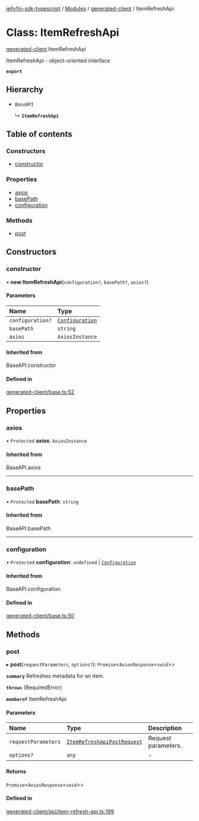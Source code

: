 [jellyfin-sdk-typescript](../README.md) / [Modules](../modules.md) / [generated-client](../modules/generated_client.md) / ItemRefreshApi

# Class: ItemRefreshApi

[generated-client](../modules/generated_client.md).ItemRefreshApi

ItemRefreshApi - object-oriented interface

**`export`**

## Hierarchy

- `BaseAPI`

  ↳ **`ItemRefreshApi`**

## Table of contents

### Constructors

- [constructor](generated_client.ItemRefreshApi.md#constructor)

### Properties

- [axios](generated_client.ItemRefreshApi.md#axios)
- [basePath](generated_client.ItemRefreshApi.md#basepath)
- [configuration](generated_client.ItemRefreshApi.md#configuration)

### Methods

- [post](generated_client.ItemRefreshApi.md#post)

## Constructors

### constructor

• **new ItemRefreshApi**(`configuration?`, `basePath?`, `axios?`)

#### Parameters

| Name | Type |
| :------ | :------ |
| `configuration?` | [`Configuration`](generated_client.Configuration.md) |
| `basePath` | `string` |
| `axios` | `AxiosInstance` |

#### Inherited from

BaseAPI.constructor

#### Defined in

[generated-client/base.ts:52](https://github.com/thornbill/jellyfin-sdk-typescript/blob/644c849/src/generated-client/base.ts#L52)

## Properties

### axios

• `Protected` **axios**: `AxiosInstance`

#### Inherited from

BaseAPI.axios

___

### basePath

• `Protected` **basePath**: `string`

#### Inherited from

BaseAPI.basePath

___

### configuration

• `Protected` **configuration**: `undefined` \| [`Configuration`](generated_client.Configuration.md)

#### Inherited from

BaseAPI.configuration

#### Defined in

[generated-client/base.ts:50](https://github.com/thornbill/jellyfin-sdk-typescript/blob/644c849/src/generated-client/base.ts#L50)

## Methods

### post

▸ **post**(`requestParameters`, `options?`): `Promise`<`AxiosResponse`<`void`\>\>

**`summary`** Refreshes metadata for an item.

**`throws`** {RequiredError}

**`memberof`** ItemRefreshApi

#### Parameters

| Name | Type | Description |
| :------ | :------ | :------ |
| `requestParameters` | [`ItemRefreshApiPostRequest`](../interfaces/generated_client.ItemRefreshApiPostRequest.md) | Request parameters. |
| `options?` | `any` | - |

#### Returns

`Promise`<`AxiosResponse`<`void`\>\>

#### Defined in

[generated-client/api/item-refresh-api.ts:199](https://github.com/thornbill/jellyfin-sdk-typescript/blob/644c849/src/generated-client/api/item-refresh-api.ts#L199)

